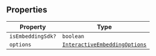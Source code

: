 ## Properties

| Property | Type |
| ------ | ------ |
| <a id="isembeddingsdk"></a> `isEmbeddingSdk?` | `boolean` |
| <a id="options"></a> `options` | [`InteractiveEmbeddingOptions`](InteractiveEmbeddingOptions.md) |
